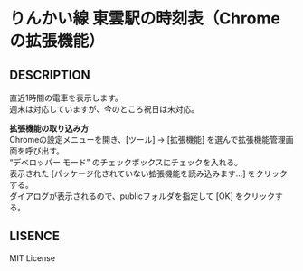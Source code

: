 りんかい線 東雲駅の時刻表（Chromeの拡張機能）  
=======

DESCRIPTION
-------
直近1時間の電車を表示します。  
週末は対応していますが、今のところ祝日は未対応。

**拡張機能の取り込み方**   
Chromeの設定メニューを開き、[ツール] → [拡張機能] を選んで拡張機能管理画面を呼び出す。  
“デベロッパー モード” のチェックボックスにチェックを入れる。  
表示された [パッケージ化されていない拡張機能を読み込みます…] をクリックする。  
ダイアログが表示されるので、publicフォルダを指定して [OK] をクリックする。

LISENCE
-------
MIT License
